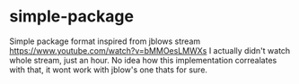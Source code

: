 # simple-package
Simple package format inspired from jblows stream https://www.youtube.com/watch?v=bMMOesLMWXs
I actually didn't watch whole stream, just an hour. No idea how this implementation correalates with that, it wont work with jblow's one thats for sure.
